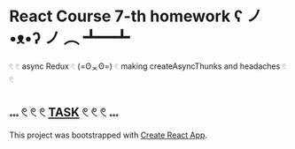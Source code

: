 # React Course 7-th homework ʕ ノ•ᴥ•ʔ ノ ︵ ┻━┻

𓏲 𓏲 async Redux 𓏲 (=ʘᆽʘ=) 𓏲 making createAsyncThunks and headaches 𓏲 𓏲

## 𓏧 𓏲 𓏲 𓏲 [TASK](https://github.com/goitacademy/react-homework/tree/master/homework-07) 𓏲 𓏲 𓏲 𓏧

This project was bootstrapped with [Create React App](https://github.com/facebook/create-react-app).
